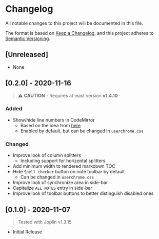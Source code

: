 # Changelog

All notable changes to this project will be documented in this file.

The format is based on [Keep a Changelog](https://keepachangelog.com/en/1.0.0/),
and this project adheres to [Semantic Versioning](https://semver.org/spec/v2.0.0.html).

## [Unreleased]

- None

## [0.2.0] - 2020-11-16

> :warning: **CAUTION** - Requires at least version **v1.4.10**

### Added

- Show/hide line numbers in CodeMirror
  - Based on the idea from [here](https://discourse.joplinapp.org/t/option-to-show-line-numbers-in-editor/8313/22)
  - Enabled by default, but can be changed in `userchrome.css`

### Changed

- Improve look of column splitters
  - Including support for horizontal splitters
- Add minimum width to rendered markdown TOC
- Hide `Spell checker` button on note toolbar by default
  - Can be changed in `userchrome.css`
- Improve look of synchronize area in side-bar
- Capitalize `ALL NOTES` entry in side-bar
- Improve look of toolbar buttons to better distinguish disabled ones

## [0.1.0] - 2020-11-07

> Tested with Joplin v1.3.15

- Initial Release
